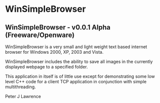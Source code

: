 WinSimpleBrowser
==

WinSimpleBrowser - v0.0.1 Alpha (Freeware/Openware)
--

WinSimpleBrowser is a very small and light weight text based internet browser for Windows 2000, XP, 2003 and Vista.

WinSimpleBrowser includes the ability to save all images in the currently displayed webpage to a specified folder.

This application in itself is of little use except for demonstrating some low level C++ code for a client TCP application in conjunction with simple multithreading.

Peter J Lawrence